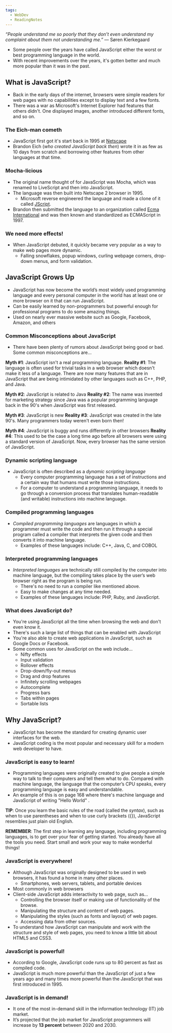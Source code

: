 ```yaml
---
tags:
  - WebDev
  - ReadingNotes
---
```

_“People understand me so poorly that they don’t even understand my complaint about them not understanding me.” —_ Søren Kierkegaard

- Some people over the years have called JavaScript either the worst or best programming language in the world.
- With recent improvements over the years, it's gotten better and much more popular than it was in the past.

## What is JavaScript?
- Back in the early days of the internet, browsers were simple readers for web pages with no capabilities except to display text and a few fonts.
- There was a war as Microsoft's Internet Explorer had features that others didn't. One displayed images, another introduced different fonts, and so on.

### The Eich-man cometh
- JavaScript first got it's start back in 1995 at [Netscape](https://isp.netscape.com/)
- Brandon Eich (_who created JavaScript back then_) wrote it in as few as 10 days from scratch and borrowing other features from other languages at that time.

### Mocha-licious
- The original name thought of for JavaScript was Mocha, which was renamed to LiveScript and then into JavaScript.
- The language was then built into Netscape 2 browser in 1995.
    - Microsoft reverse engineered the language and made a clone of it called [JScript](https://en.wikipedia.org/wiki/JScript).
- Brandon then submitted the language to an organization called [Ecma International](https://en.wikipedia.org/wiki/Ecma_International) and was then known and standardized as ECMAScript in 1997.

### We need more effects!
- When JavaScript debuted, it quickly became very popular as a way to make web pages more dynamic.
    - Falling snowflakes, popup windows, curling webpage corners, drop-down menus, and form validation.

## JavaScript Grows Up
- JavaScript has now become the world’s most widely used programming language and every personal computer in the world has at least one or more browser on it that can run JavaScript.
- Can be easily learned by non-programmers but powerful enough for professional programs to do some amazing things.
- Used on nearly ever massive website such as Google, Facebook, Amazon, and others

### Common Misconceptions about JavaScript
- There have been plenty of rumors about JavaScript being good or bad. Some common misconceptions are…

**Myth #1**: JavaScript isn't a real programming language.
**Reality #1**: The language is often used for trivial tasks in a web browser which doesn't make it less of a language. There are now many features that are in JavaScript that are being intimidated by other languages such as C++, PHP, and Java.

**Myth #2**: JavaScript is related to Java
**Reality #2**: The name was invented for marketing strategy since Java was a popular programming language back in the 90's when JavaScript was first released.

**Myth #3**: JavaScript is new
**Reality #3**: JavaScript was created in the late 90's. Many programmers today weren't even born then!

**Myth #4**: JavaScript is buggy and runs differently in other browsers
**Reality #4**: This used to be the case a long time ago before all browsers were using a standard version of JavaScript. Now, every browser has the same version of JavaScript.

### Dynamic scripting language
- JavaScript is often described as a _dynamic scripting language_
    - Every computer programming language has a set of instructions and a certain way that humans must write those instructions.
    - For a computer to understand a programming language, it needs to go through a conversion process that translates human-readable (and writable) instructions into machine language.

### Compiled programming languages
- _Compiled programming languages_ are languages in which a programmer must write the code and then run it through a special program called a compiler that interprets the given code and then converts it into machine language.
    - Examples of these languages include: C++, Java, C, and COBOL

### Interpreted programming languages
- _Interpreted languages_ are technically still compiled by the computer into machine language, but the compiling takes place by the user’s web browser right as the program is being run.
    - There's no need to run a compiler like mentioned above.
    - Easy to make changes at any time needed.
    - Examples of these languages include: PHP, Ruby, and JavaScript.

### What does JavaScript do?
- You're using JavaScript all the time when browsing the web and don't even know it.
- There's such a large list of things that can be enabled with JavaScript
- You're also able to create web applications in JavaScript, such as Google Docs or Facebook.
- Some common uses for JavaScript on the web include…
    - Nifty effects
    - Input validation
    - Rollover effects
    - Drop-down/fly-out menus
    - Drag and drop features
    - Infinitely scrolling webpages
    - Autocomplete
    - Progress bars
    - Tabs within pages
    - Sortable lists

## Why JavaScript?
- JavaScript has become the standard for creating dynamic user interfaces for the web.
- JavaScript coding is the most popular and necessary skill for a modern web developer to have.

### JavaScript is easy to learn!
- Programming languages were originally created to give people a simple way to talk to their computers and tell them what to do. Compared with machine language, the language that the computer’s CPU speaks, every programming language is easy and understandable.
- An example of this is on page 168 where there's machine language and JavaScript of writing "Hello World" .

**TIP**: Once you learn the basic rules of the road (called the _syntax_), such as when to use parentheses and when to use curly brackets ({}), JavaScript resembles just plain old English.

**REMEMBER**: The first step in learning any language, including programming languages, is to get over your fear of getting started. You already have all the tools you need. Start small and work your way to make wonderful things!

### JavaScript is everywhere!
- Although JavaScript was originally designed to be used in web browsers, it has found a home in many other places.
    - Smartphones, web servers, tablets, and portable devices
- Most commonly in web browsers
- Client-side JavaScript adds interactivity to web page, such as…
    - Controlling the browser itself or making use of functionality of the browse.
    - Manipulating the structure and content of web pages.
    - Manipulating the styles (such as fonts and layout) of web pages.
    - Accessing data from other sources.
- To understand how JavaScript can manipulate and work with the structure and style of web pages, you need to know a little bit about HTML5 and CSS3.

### JavaScript is powerful!
- According to Google, JavaScript code runs up to 80 percent as fast as compiled code.
- JavaScript is much more powerful than the JavaScript of just a few years ago and many times more powerful than the JavaScript that was first introduced in 1995.

### JavaScript is in demand!
- It one of the most in-demand skill in the information technology (IT) job market.
- It’s projected that the job market for JavaScript programmers will increase by **13 percent** between 2020 and 2030.